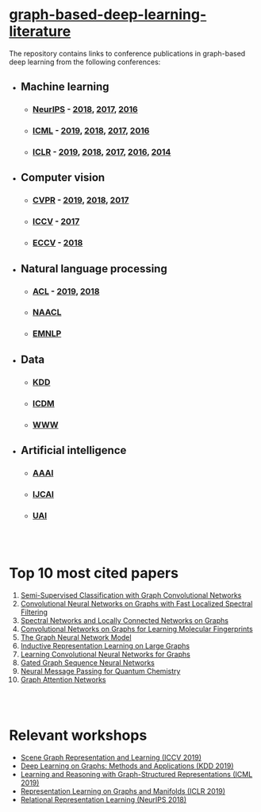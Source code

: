# [graph-based-deep-learning-literature](https://github.com/naganandy/graph-based-deep-learning-literature/blob/master/conference-publications/README.md)

The repository contains links to conference publications in graph-based deep learning from the following conferences:

- ## Machine learning
   * ### [NeurIPS](https://nips.cc/) - [2018](https://github.com/naganandy/graph-based-deep-learning-literature/blob/master/conference-publications/README.md#neurips-2018-dec), [2017](https://github.com/naganandy/graph-based-deep-learning-literature/blob/master/conference-publications/README.md#nips-2017), [2016](https://github.com/naganandy/graph-based-deep-learning-literature/blob/master/conference-publications/README.md#nips-2016)
   * ### [ICML](https://icml.cc/) - [2019](https://github.com/naganandy/graph-based-deep-learning-literature/blob/master/conference-publications/README.md#icml-2019-jun), [2018](https://github.com/naganandy/graph-based-deep-learning-literature/blob/master/conference-publications/README.md#icml-2018-jul), [2017](https://github.com/naganandy/graph-based-deep-learning-literature/blob/master/conference-publications/README.md#icml-2017), [2016](https://github.com/naganandy/graph-based-deep-learning-literature/blob/master/conference-publications/README.md#icml-2016)
   * ### [ICLR](https://iclr.cc/) - [2019](https://github.com/naganandy/graph-based-deep-learning-literature/blob/master/conference-publications/README.md#iclr-2019-may), [2018](https://github.com/naganandy/graph-based-deep-learning-literature/blob/master/conference-publications/README.md#iclr-2018-may), [2017](https://github.com/naganandy/graph-based-deep-learning-literature/blob/master/conference-publications/README.md#iclr-2017), [2016](https://github.com/naganandy/graph-based-deep-learning-literature/blob/master/conference-publications/README.md#iclr-2016), [2014](https://github.com/naganandy/graph-based-deep-learning-literature/blob/master/conference-publications/README.md#iclr-2014)  
- ## Computer vision
   * ### [CVPR](http://cvpr2019.thecvf.com/) - [2019](https://github.com/naganandy/graph-based-deep-learning-literature/blob/master/conference-publications/README.md#cvpr-2019-jun), [2018](https://github.com/naganandy/graph-based-deep-learning-literature/blob/master/conference-publications/README.md#cvpr-2018-jun), [2017](https://github.com/naganandy/graph-based-deep-learning-literature/blob/master/conference-publications/README.md#cvpr-2017)
   * ### [ICCV](http://iccv2019.thecvf.com/) - [2017](https://github.com/naganandy/graph-based-deep-learning-literature/blob/master/conference-publications/README.md#iccv-2017)
   * ### [ECCV](https://eccv2018.org/) - [2018](https://github.com/naganandy/graph-based-deep-learning-literature/blob/master/conference-publications/README.md#eccv-2018-sep)
- ## Natural language processing
   * ### [ACL](http://www.acl2019.org/EN/index.xhtml) - [2019](https://github.com/naganandy/graph-based-deep-learning-literature/blob/master/conference-publications/README.md#acl-2019-jul), [2018](https://github.com/naganandy/graph-based-deep-learning-literature/blob/master/conference-publications/README.md#acl-2018-jul)
   * ### [NAACL](https://naacl2019.org/)
   * ### [EMNLP](https://www.emnlp-ijcnlp2019.org/) 
- ## Data
   * ### [KDD](https://www.kdd.org/)
   * ### [ICDM](http://icdm2019.bigke.org/)
   * ### [WWW](https://www2019.thewebconf.org/)
- ## Artificial intelligence
   * ### [AAAI](https://www.aaai.org/)
   * ### [IJCAI](https://www.ijcai.org/)
   * ### [UAI](http://www.auai.org/)

<br> </br>

# Top 10 most cited papers
1. [Semi-Supervised Classification with Graph Convolutional Networks](https://github.com/naganandy/graph-based-deep-learning-literature/blob/master/conference-publications/folders/gcn_iclr17/README.md)
1. [Convolutional Neural Networks on Graphs with Fast Localized Spectral Filtering](https://github.com/naganandy/graph-based-deep-learning-literature/blob/master/conference-publications/folders/chebnet_nips16/README.md)
1. [Spectral Networks and Locally Connected Networks on Graphs](https://github.com/naganandy/graph-based-deep-learning-literature/blob/master/conference-publications/folders/graphcnn_iclr14/README.md)
1. [Convolutional Networks on Graphs for Learning Molecular Fingerprints](https://github.com/naganandy/graph-based-deep-learning-literature/blob/master/conference-publications/folders/graphcnn_nips15/README.md)
1. [The Graph Neural Network Model](https://github.com/naganandy/graph-based-deep-learning-literature/blob/master/conference-publications/folders/gnn_tnn09/README.md)
1. [Inductive Representation Learning on Large Graphs](https://github.com/naganandy/graph-based-deep-learning-literature/blob/master/conference-publications/folders/graphsage_nips17/README.md)
1. [Learning Convolutional Neural Networks for Graphs](https://github.com/naganandy/graph-based-deep-learning-literature/blob/master/conference-publications/folders/gcn_icml16/README.md)
1. [Gated Graph Sequence Neural Networks](https://github.com/naganandy/graph-based-deep-learning-literature/blob/master/conference-publications/folders/ggnn_iclr16/README.md)
1. [Neural Message Passing for Quantum Chemistry](https://github.com/naganandy/graph-based-deep-learning-literature/blob/master/conference-publications/folders/mpnn_icml17/README.md)
1. [Graph Attention Networks](https://github.com/naganandy/graph-based-deep-learning-literature/blob/master/conference-publications/folders/gan_iclr18/README.md)

<br> </br>

# Relevant workshops
- [Scene Graph Representation and Learning (ICCV 2019)](https://cs.stanford.edu/people/ranjaykrishna/sgrl/index.html)
- [Deep Learning on Graphs: Methods and Applications (KDD 2019)](https://dlg2019.bitbucket.io/)
- [Learning and Reasoning with Graph-Structured Representations (ICML 2019)](https://graphreason.github.io/)
- [Representation Learning on Graphs and Manifolds (ICLR 2019)](https://rlgm.github.io/)
- [Relational Representation Learning (NeurIPS 2018)](https://r2learning.github.io/)
